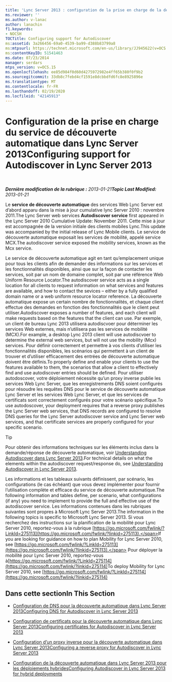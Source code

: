 ```yaml
---
title: 'Lync Server 2013 : configuration de la prise en charge de la découverte automatique'
ms.reviewer: ''
ms.author: v-lanac
author: lanachin
f1.keywords:
- NOCSH
TOCTitle: Configuring support for Autodiscover
ms:assetid: 3a266456-69a0-4539-ba99-d388b83799a8
ms:mtpsurl: https://technet.microsoft.com/en-us/library/JJ945622(v=OCS.15)
ms:contentKeyID: 51541463
ms.date: 07/23/2014
manager: serdars
mtps_version: v=OCS.15
ms.openlocfilehash: ee85d984f0d60d4275972982e4ff65b380f0f9b2
ms.sourcegitcommit: 33db8c7febd4cf1591e8dcbbdfd6fc8e8925896e
ms.translationtype: MT
ms.contentlocale: fr-FR
ms.lasthandoff: 02/19/2020
ms.locfileid: "42145913"
---
```

<div data-xmlns="http://www.w3.org/1999/xhtml">

<div class="topic" data-xmlns="http://www.w3.org/1999/xhtml" data-msxsl="urn:schemas-microsoft-com:xslt" data-cs="http://msdn.microsoft.com/">

<div data-asp="https://msdn2.microsoft.com/asp">

# <a name="configuring-support-for-autodiscover-in-lync-server-2013"></a><span data-ttu-id="a6435-102">Configuration de la prise en charge du service de découverte automatique dans Lync Server 2013</span><span class="sxs-lookup"><span data-stu-id="a6435-102">Configuring support for Autodiscover in Lync Server 2013</span></span>

</div>

<div id="mainSection">

<div id="mainBody">

<span> </span>

<span data-ttu-id="a6435-103">_**Dernière modification de la rubrique :** 2013-01-21_</span><span class="sxs-lookup"><span data-stu-id="a6435-103">_**Topic Last Modified:** 2013-01-21_</span></span>

<span data-ttu-id="a6435-104">Le **service de découverte automatique** des services Web Lync Server est d’abord apparu dans la mise à jour cumulative lync Server 2010 : novembre 2011.</span><span class="sxs-lookup"><span data-stu-id="a6435-104">The Lync Server web services **Autodiscover service** first appeared in the Lync Server 2010 Cumulative Update: November 2011.</span></span> <span data-ttu-id="a6435-105">Cette mise à jour est accompagnée de la version initiale des clients mobiles Lync.</span><span class="sxs-lookup"><span data-stu-id="a6435-105">This update was accompanied by the initial release of Lync Mobile clients.</span></span> <span data-ttu-id="a6435-106">Le service de découverte automatique exposait les services de mobilité, appelé service MCX.</span><span class="sxs-lookup"><span data-stu-id="a6435-106">The autodiscover service exposed the mobility services, known as the Mcx service.</span></span>

<span data-ttu-id="a6435-107">Le service de découverte automatique agit en tant qu’emplacement unique pour tous les clients afin de demander des informations sur les services et les fonctionnalités disponibles, ainsi que sur la façon de contacter les services, soit par un nom de domaine complet, soit par une référence Web Uniform Resource Locator.</span><span class="sxs-lookup"><span data-stu-id="a6435-107">The autodiscover service acts as a single location for all clients to request information on what services and features are available, and how to contact the sevices – either by a fully qualified domain name or a web uniform resource locator reference.</span></span> <span data-ttu-id="a6435-108">La découverte automatique expose un certain nombre de fonctionnalités, et chaque client effectue des demandes en fonction des fonctionnalités que le client peut utiliser.</span><span class="sxs-lookup"><span data-stu-id="a6435-108">Autodiscover exposes a number of features, and each client will make requests based on the features that the client can use.</span></span> <span data-ttu-id="a6435-109">Par exemple, un client de bureau Lync 2013 utilisera autodiscvoer pour déterminer les services Web externes, mais n’utilisera pas les services de mobilité (MCX).</span><span class="sxs-lookup"><span data-stu-id="a6435-109">For example, a desktop Lync 2013 client will use autodiscvoer to determine the external web services, but will not use the mobility (Mcx) services.</span></span> <span data-ttu-id="a6435-110">Pour définir correctement et permettre à vos clients d’utiliser les fonctionnalités disponibles, les scénarios qui permettent à un client de trouver et d’utiliser efficacement des entrées de découverte automatique doivent être définis.</span><span class="sxs-lookup"><span data-stu-id="a6435-110">To properly define and enable your clients to use the features available to them, the scenarios that allow a client to effectively find and use autodiscover entries should be defined.</span></span> <span data-ttu-id="a6435-111">Pour utiliser autodoscover, votre déploiement nécessite qu’un proxy inverse publie les services Web Lync Server, que les enregistrements DNS soient configurés pour résoudre les requêtes DNS pour le service de découverte automatique Lync Server et les services Web Lync Server, et que les services de certificats sont correctement configurés pour votre scénario spécifique.</span><span class="sxs-lookup"><span data-stu-id="a6435-111">To use autodoscover, your deployment requires that a reverse proxy publishes the Lync Server web services, that DNS records are configured to resolve DNS queries for the Lync Server autodiscover service and Lync Server web services, and that certificate services are properly configured for your specific scenario.</span></span>

<div>


> [!TIP]  
> <span data-ttu-id="a6435-112">Pour obtenir des informations techniques sur les éléments inclus dans la demande/réponse de découverte automatique, voir <A href="lync-server-2013-understanding-autodiscover.md">Understanding Autodiscover dans Lync Server 2013</A>.</span><span class="sxs-lookup"><span data-stu-id="a6435-112">For technical details on what the elements within the autodiscover request/response do, see <A href="lync-server-2013-understanding-autodiscover.md">Understanding Autodiscover in Lync Server 2013</A>.</span></span>



</div>

<span data-ttu-id="a6435-113">Les informations et les tableaux suivants définissent, par scénario, les configurations (le cas échéant) que vous devez implémenter pour fournir l’utilisation complète et efficace du service de découverte automatique.</span><span class="sxs-lookup"><span data-stu-id="a6435-113">The following information and tables define, per scenario, what configurations (if any) you need to implement to provide the full and effective use of the autodiscover service.</span></span> <span data-ttu-id="a6435-114">Les informations contenues dans les rubriques suivantes sont propres à Microsoft Lync Server 2013.</span><span class="sxs-lookup"><span data-stu-id="a6435-114">The information in the following topics is specific to Microsoft Lync Server 2013.</span></span> <span data-ttu-id="a6435-115">Si vous recherchez des instructions sur la planification de la mobilité pour Lync Server 2010, reportez-vous à la rubrique [https://go.microsoft.com/fwlink/?LinkId=275113](https://go.microsoft.com/fwlink/?linkid=275113).</span><span class="sxs-lookup"><span data-stu-id="a6435-115">If you are looking for guidance on how to plan Mobility for Lync Server 2010, see [https://go.microsoft.com/fwlink/?LinkId=275113](https://go.microsoft.com/fwlink/?linkid=275113).</span></span> <span data-ttu-id="a6435-116">Pour déployer la mobilité pour Lync Server 2010, reportez-vous à[https://go.microsoft.com/fwlink/?LinkId=275114](https://go.microsoft.com/fwlink/?linkid=275114)</span><span class="sxs-lookup"><span data-stu-id="a6435-116">To deploy Mobility for Lync Server 2010, see [https://go.microsoft.com/fwlink/?LinkId=275114](https://go.microsoft.com/fwlink/?linkid=275114)</span></span>

<div>

## <a name="in-this-section"></a><span data-ttu-id="a6435-117">Dans cette section</span><span class="sxs-lookup"><span data-stu-id="a6435-117">In This Section</span></span>

  - [<span data-ttu-id="a6435-118">Configuration de DNS pour la découverte automatique dans Lync Server 2013</span><span class="sxs-lookup"><span data-stu-id="a6435-118">Configuring DNS for Autodiscover in Lync Server 2013</span></span>](lync-server-2013-configuring-dns-for-autodiscover.md)

  - [<span data-ttu-id="a6435-119">Configuration de certificats pour la découverte automatique dans Lync Server 2013</span><span class="sxs-lookup"><span data-stu-id="a6435-119">Configuring certificates for Autodiscover in Lync Server 2013</span></span>](lync-server-2013-configuring-certificates-for-autodiscover.md)

  - [<span data-ttu-id="a6435-120">Configuration d’un proxy inverse pour la découverte automatique dans Lync Server 2013</span><span class="sxs-lookup"><span data-stu-id="a6435-120">Configuring a reverse proxy for Autodiscover in Lync Server 2013</span></span>](lync-server-2013-configuring-a-reverse-proxy-for-autodiscover.md)

  - [<span data-ttu-id="a6435-121">Configuration de la découverte automatique dans Lync Server 2013 pour les déploiements hybrides</span><span class="sxs-lookup"><span data-stu-id="a6435-121">Configuring Autodiscover in Lync Server 2013 for hybrid deployments</span></span>](lync-server-2013-configuring-autodiscover-for-hybrid-deployments.md)

</div>

</div>

<span> </span>

</div>

</div>

</div>

